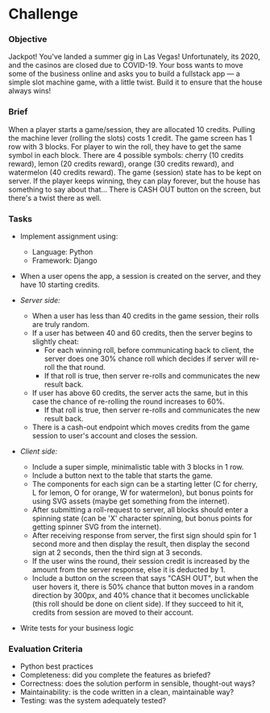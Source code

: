 # Challenge

### Objective

Jackpot! You've landed a summer gig in Las Vegas! Unfortunately, its 2020, and the casinos are closed due to COVID-19. Your boss wants to move some of the business online and asks you to build a fullstack app — a simple slot machine game, with a little twist. Build it to ensure that the house always wins!

### Brief

When a player starts a game/session, they are allocated 10 credits. 
Pulling the machine lever (rolling the slots) costs 1 credit. 
The game screen has 1 row with 3 blocks. 
For player to win the roll, they have to get the same symbol in each block.
There are 4 possible symbols: cherry (10 credits reward), lemon (20 credits reward), orange (30 credits reward), and watermelon (40 credits reward).
The game (session) state has to be kept on server.
If the player keeps winning, they can play forever, but the house has something to say about that...
There is  CASH OUT button on the screen, but there's a twist there as well.

### Tasks

- Implement assignment using:
    - Language: Python
    - Framework: Django
- When a user opens the app, a session is created on the server, and they have 10 starting credits.
- *Server side:*
    - When a user has less than 40 credits in the game session, their rolls are truly random.
    - If a user has between 40 and 60 credits, then the server begins to slightly cheat:
        - For each winning roll, before communicating back to client, the server does one 30% chance roll which decides if server will re-roll the that round.
        - If that roll is true, then server re-rolls and communicates the new result back.
    - If user has above 60 credits, the server acts the same, but in this case the chance of re-rolling the round increases to 60%.
        - If that roll is true, then server re-rolls and communicates the new result back.
    - There is a cash-out endpoint which moves credits from the game session to user's account and closes the session.

- *Client side:*
    - Include a super simple, minimalistic table with 3 blocks in 1 row.
    - Include a button next to the table that starts the game.
    - The components for each sign can be a starting letter (C for cherry, L for lemon, O for orange, W for watermelon), but bonus points for using SVG assets (maybe get something from the internet).
    - After submitting a roll-request to server, all blocks should enter a spinning state (can be 'X' character spinning, but bonus points for getting spinner SVG from the internet).
    - After receiving response from server, the first sign should spin for 1 second more and then display the result, then display the second sign at 2 seconds, then the third sign at 3 seconds.
    - If the user wins the round, their session credit is increased by the amount from the server response, else it is deducted by 1.
    - Include a button on the screen that says "CASH OUT", but when the user hovers it, there is 50% chance that button moves in a random direction by 300px, and 40% chance that it becomes unclickable (this roll should be done on client side). If they succeed to hit it, credits from session are moved to their account.
- Write tests for your business logic

### Evaluation Criteria

- Python best practices
- Completeness: did you complete the features as briefed?
- Correctness: does the solution perform in sensible, thought-out ways?
- Maintainability: is the code written in a clean, maintainable way?
- Testing: was the system adequately tested?
